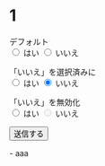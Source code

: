 # 1

<form method="post" action="example.cgi">

<p>デフォルト<br>
<input type="radio" name="q1" value="はい"> はい
<input type="radio" name="q1" value="いいえ"> いいえ
</p>

<p>「いいえ」を選択済みに<br>
<input type="radio" name="q2" value="はい"> はい
<input type="radio" name="q2" value="いいえ" checked> いいえ
</p>

<p>「いいえ」を無効化<br>
<input type="radio" name="q3" value="はい"> はい
<input type="radio" name="q3" value="いいえ" disabled> いいえ
</p>

<p><input type="submit" value="送信する"></p>

</form>
- aaa
